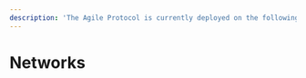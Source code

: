 ```yaml
---
description: 'The Agile Protocol is currently deployed on the following networks:'
---
```


# Networks


